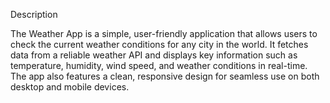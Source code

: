 Description

The Weather App is a simple, user-friendly application that allows users to check the current weather conditions for any city in the world. It fetches data from a reliable weather API and displays key information such as temperature, humidity, wind speed, and weather conditions in real-time. The app also features a clean, responsive design for seamless use on both desktop and mobile devices.




